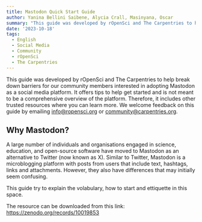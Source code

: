 ```yaml
---
title: Mastodon Quick Start Guide
author: Yanina Bellini Saibene, Alycia Crall, Masinyana, Oscar
summary: "This guide was developed by rOpenSci and The Carpentries to help break down barriers for our community members interested in adopting Mastodon as a social media platform. It offers tips to help get started and is not meant to be a comprehensive overview of the platform"
date: '2023-10-18'
tags:
  - English
  - Social Media
  - Community
  - rOpenSci
  - The Carpentries
---
```



This guide was developed by rOpenSci and The Carpentries to help break down barriers for our community members interested in adopting Mastodon as a social media platform. It offers tips to help get started and is not meant to be a comprehensive overview of the platform. Therefore, it includes other trusted resources where you can learn more. We welcome feedback on this guide by emailing info@ropensci.org or community@carpentries.org.  


## Why Mastodon?

A large number of individuals and organisations engaged in science, education, and
open-source software have moved to Mastodon as an alternative to Twitter (now known as X). Similar to Twitter, Mastodon is a microblogging platform with posts from users that
include text, hashtags, links and attachments. However, they also have  differences that may initially seem confusing.

This guide try to explain the volabulary, how to start and ettiquette in this space.


The resource can be downloaded from this link: https://zenodo.org/records/10019853